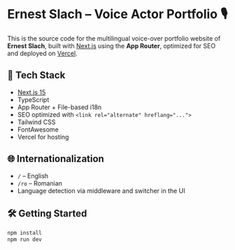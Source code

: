 # Ernest Slach – Voice Actor Portfolio 🎙️

This is the source code for the multilingual voice-over portfolio website of **Ernest Slach**, built with [Next.js](https://nextjs.org) using the **App Router**, optimized for SEO and deployed on [Vercel](https://vercel.com).

## 🚀 Tech Stack

- [Next.js 15](https://nextjs.org)
- TypeScript
- App Router + File-based i18n
- SEO optimized with `<link rel="alternate" hreflang="...">`
- Tailwind CSS
- FontAwesome
- Vercel for hosting

## 🌐 Internationalization

- `/` – English
- `/ro` – Romanian
- Language detection via middleware and switcher in the UI

## 🛠️ Getting Started

```bash
npm install
npm run dev
